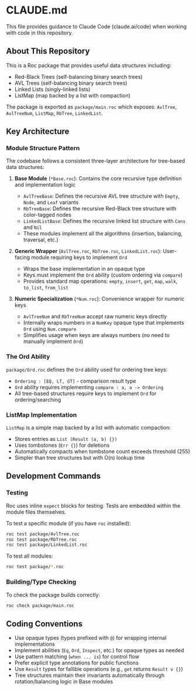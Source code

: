 # CLAUDE.md

This file provides guidance to Claude Code (claude.ai/code) when working with code in this repository.

## About This Repository

This is a Roc package that provides useful data structures including:
- Red-Black Trees (self-balancing binary search trees)
- AVL Trees (self-balancing binary search trees)
- Linked Lists (singly-linked lists)
- ListMap (map backed by a list with compaction)

The package is exported as `package/main.roc` which exposes: `AvlTree`, `AvlTreeNum`, `ListMap`, `RbTree`, `LinkedList`.

## Key Architecture

### Module Structure Pattern

The codebase follows a consistent three-layer architecture for tree-based data structures:

1. **Base Module** (`*Base.roc`): Contains the core recursive type definition and implementation logic
   - `AvlTreeBase`: Defines the recursive AVL tree structure with `Empty`, `Node`, and `Leaf` variants
   - `RbTreeBase`: Defines the recursive Red-Black tree structure with color-tagged nodes
   - `LinkedListBase`: Defines the recursive linked list structure with `Cons` and `Nil`
   - These modules implement all the algorithms (insertion, balancing, traversal, etc.)

2. **Generic Wrapper** (`AvlTree.roc`, `RbTree.roc`, `LinkedList.roc`): User-facing module requiring keys to implement `Ord`
   - Wraps the base implementation in an opaque type
   - Keys must implement the `Ord` ability (custom ordering via `compare`)
   - Provides standard map operations: `empty`, `insert`, `get`, `map`, `walk`, `to_list`, `from_list`

3. **Numeric Specialization** (`*Num.roc`): Convenience wrapper for numeric keys
   - `AvlTreeNum` and `RbTreeNum` accept raw numeric keys directly
   - Internally wraps numbers in a `NumKey` opaque type that implements `Ord` using `Num.compare`
   - Simplifies usage when keys are always numbers (no need to manually implement `Ord`)

### The Ord Ability

`package/Ord.roc` defines the `Ord` ability used for ordering tree keys:
- `Ordering : [EQ, LT, GT]` - comparison result type
- `Ord` ability requires implementing `compare : a, a -> Ordering`
- All tree-based structures require keys to implement `Ord` for ordering/searching

### ListMap Implementation

`ListMap` is a simple map backed by a list with automatic compaction:
- Stores entries as `List (Result (a, b) {})`
- Uses tombstones (`Err {}`) for deletions
- Automatically compacts when tombstone count exceeds threshold (255)
- Simpler than tree structures but with O(n) lookup time

## Development Commands

### Testing
Roc uses inline `expect` blocks for testing. Tests are embedded within the module files themselves.

To test a specific module (if you have `roc` installed):
```bash
roc test package/AvlTree.roc
roc test package/RbTree.roc
roc test package/LinkedList.roc
```

To test all modules:
```bash
roc test package/*.roc
```

### Building/Type Checking
To check the package builds correctly:
```bash
roc check package/main.roc
```

## Coding Conventions

- Use opaque types (types prefixed with `@`) for wrapping internal implementations
- Implement abilities (`Eq`, `Ord`, `Inspect`, etc.) for opaque types as needed
- Use pattern matching (`when ... is`) for control flow
- Prefer explicit type annotations for public functions
- Use `Result` types for fallible operations (e.g., `get` returns `Result v {}`)
- Tree structures maintain their invariants automatically through rotation/balancing logic in Base modules
